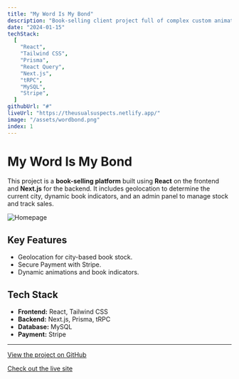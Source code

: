 ```yaml
---
title: "My Word Is My Bond"
description: "Book-selling client project full of complex custom animations. Includes: getting current city from geolocation, books sold indicator for each city, admin panel, payment system with custom e-mail receipts."
date: "2024-01-15"
techStack:
  [
    "React",
    "Tailwind CSS",
    "Prisma",
    "React Query",
    "Next.js",
    "tRPC",
    "MySQL",
    "Stripe",
  ]
githubUrl: "#"
liveUrl: "https://theusualsuspects.netlify.app/"
image: "/assets/wordbond.png"
index: 1
---
```


# My Word Is My Bond

This project is a **book-selling platform** built using **React** on the frontend and **Next.js** for the backend. It includes geolocation to determine the current city, dynamic book indicators, and an admin panel to manage stock and track sales.

![Homepage](/assets/wordbond.png)

## Key Features

- Geolocation for city-based book stock.
- Secure Payment with Stripe.
- Dynamic animations and book indicators.

## Tech Stack

- **Frontend:** React, Tailwind CSS
- **Backend:** Next.js, Prisma, tRPC
- **Database:** MySQL
- **Payment:** Stripe

---

[View the project on GitHub](#)

[Check out the live site](https://theusualsuspects.netlify.app/)

